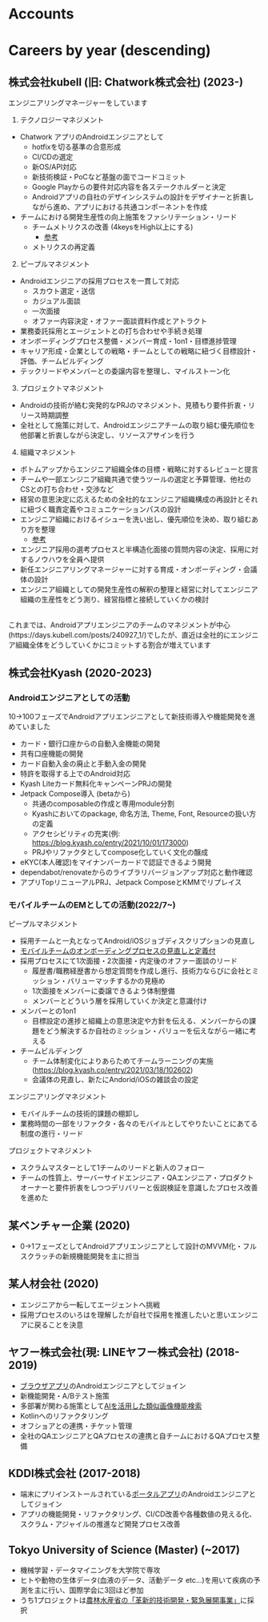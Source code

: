 # Accounts

# Careers by year (descending)

## 株式会社kubell (旧: Chatwork株式会社) (2023-)
エンジニアリングマネージャーをしています
1. テクノロジーマネジメント
- Chatwork アプリのAndroidエンジニアとして
    - hotfixを切る基準の合意形成
    - CI/CDの選定
    - 新OS/API対応
    - 新技術検証・PoCなど基盤の面でコードコミット
    - Google Playからの要件対応内容を各ステークホルダーと決定
    - Androidアプリの自社のデザインシステムの設計をデザイナーと折衷しながら進め、アプリにおける共通コンポーネントを作成
- チームにおける開発生産性の向上施策をファシリテーション・リード
    - チームメトリクスの改善 (4keysをHigh以上にする)
        - [参考](https://creators-note.chatwork.com/entry/2024/12/18/175518)
    - メトリクスの再定義
2. ピープルマネジメント
- Androidエンジニアの採用プロセスを一貫して対応
    - スカウト選定・送信
    - カジュアル面談
    - 一次面接
    - オファー内容決定・オファー面談資料作成とアトラクト
- 業務委託採用とエージェントとの打ち合わせや手続き処理
- オンボーディングプロセス整備・メンバー育成・1on1・目標進捗管理
- キャリア形成・企業としての戦略・チームとしての戦略に紐づく目標設計・評価、チームビルディング
- テックリードやメンバーとの委譲内容を整理し、マイルストーン化
3. プロジェクトマネジメント
- Androidの技術が絡む突発的なPRJのマネジメント、見積もり要件折衷・リリース時期調整
- 全社として施策に対して、Androidエンジニアチームの取り組む優先順位を他部署と折衷しながら決定し、リソースアサインを行う
4. 組織マネジメント
- ボトムアップからエンジニア組織全体の目標・戦略に対するレビューと提言
- チームや一部エンジニア組織共通で使うツールの選定と予算管理、他社のCSとの打ち合わせ・交渉など
- 経営の意思決定に応えるための全社的なエンジニア組織構成の再設計とそれに紐づく職責定義やコミュニケーションパスの設計
- エンジニア組織におけるイシューを洗い出し、優先順位を決め、取り組むあり方を整理
    - [参考](https://speakerdeck.com/sudo5in5k/gong-chuang-xing-enziniaringumanezimento-notiao-zhan-toshi-jian)
- エンジニア採用の選考プロセスと半構造化面接の質問内容の決定、採用に対するノウハウを全員へ提供
- 新任エンジニアリングマネージャーに対する育成・オンボーディング・会議体の設計
- エンジニア組織としての開発生産性の解釈の整理と経営に対してエンジニア組織の生産性をどう測り、経営指標と接続していくかの検討

<br>
これまでは、Androidアプリエンジニアのチームのマネジメントが中心(https://days.kubell.com/posts/240927_1/)でしたが、直近は全社的にエンジニア組織全体をどうしていくかにコミットする割合が増えています

## 株式会社Kyash (2020-2023)
### Androidエンジニアとしての活動
10->100フェーズでAndroidアプリエンジニアとして新技術導入や機能開発を進めていました

- カード・銀行口座からの自動入金機能の開発
- 共有口座機能の開発
- カード自動入金の廃止と手動入金の開発
- 特許を取得する上でのAndroid対応
- Kyash Liteカード無料化キャンペーンPRJの開発
- Jetpack Compose導入 (betaから)
    - 共通のcomposableの作成と専用module分割
    - Kyashにおいてのpackage, 命名方法, Theme, Font, Resourceの扱い方の定義
    - アクセシビリティの充実(例: https://blog.kyash.co/entry/2021/10/01/173000)
    - PRJやリファクタとしてcompose化していく文化の醸成
- eKYC(本人確認)をマイナンバーカードで認証できるよう開発
- dependabot/renovateからのライブラリバージョンアップ対応と動作確認
- アプリTopリニューアルPRJ、Jetpack ComposeとKMMでリプレイス

### モバイルチームのEMとしての活動(2022/7~)

ピープルマネジメント
- 採用チームと一丸となってAndroid/iOSジョブディスクリプションの見直し
- [モバイルチームのオンボーディングプロセスの見直しと定義付](https://speakerdeck.com/sudo5in5k/kyashmobairuenzinianoonbodeingu)
- 採用プロセスにて1次面接・2次面接・内定後のオファー面談のリード
    - 履歴書/職務経歴書から想定質問を作成し進行、技術力ならびに会社とミッション・バリューマッチするかの見極め
    - 1次面接をメンバーに委譲できるよう体制整備
    - メンバーとどういう層を採用していくか決定と意識付け
- メンバーとの1on1
    - 目標設定の進捗と組織上の意思決定や方針を伝える、メンバーからの課題をどう解決するか自社のミッション・バリューを伝えながら一緒に考える
- チームビルディング
    - チーム体制変化によりあらためてチームラーニングの実施(https://blog.kyash.co/entry/2021/03/18/102602)
    - 会議体の見直し、新たにAndorid/iOSの雑談会の設定

エンジニアリングマネジメント
- モバイルチームの技術的課題の棚卸し
- 業務時間の一部をリファクタ・各々のモバイルとしてやりたいことにあてる制度の進行・リード

プロジェクトマネジメント
- スクラムマスターとして1チームのリードと新人のフォロー
- チームの性質上、サーバーサイドエンジニア・QAエンジニア・プロダクトオーナーと要件折衷をしつつデリバリーと仮説検証を意識したプロセス改善を進めた

## 某ベンチャー企業 (2020)
- 0→1フェーズとしてAndroidアプリエンジニアとして設計のMVVM化・フルスクラッチの新規機能開発を主に担当

## 某人材会社 (2020)
- エンジニアから一転してエージェントへ挑戦
- 採用プロセスのいろはを理解したが自社で採用を推進したいと思いエンジニアに戻ることを決意

## ヤフー株式会社(現: LINEヤフー株式会社) (2018-2019)
- [ブラウザアプリ](https://play.google.com/store/apps/details?id=jp.co.yahoo.android.ybrowser&hl=ja)のAndroidエンジニアとしてジョイン
- 新機能開発・A/Bテスト施策
- 多部署が関わる施策として[AIを活用した類似画像機能検索](https://www.itmedia.co.jp/news/articles/1907/03/news107.html)
- Kotlinへのリファクタリング
- オフショアとの連携・チケット管理
- 全社のQAエンジニアとQAプロセスの連携と自チームにおけるQAプロセス整備

## KDDI株式会社 (2017-2018)
- 端末にプリインストールされている[ポータルアプリ](https://www.au.com/mobile/service/au-service-top/)のAndroidエンジニアとしてジョイン
- アプリの機能開発・リファクタリング、CI/CD改善や各種数値の見える化、スクラム・アジャイルの推進など開発プロセス改善

## Tokyo University of Science (Master) (~2017)
- 機械学習・データマイニングを大学院で専攻
- ヒトや動物の生体データ(血液のデータ、活動データ etc...)を用いて疾病の予測を主に行い、国際学会に3回ほど参加
- うち1プロジェクトは[農林水産省の「革新的技術開発・緊急展開事業」](https://news.mynavi.jp/techplus/article/20160808-a312/)に採択
